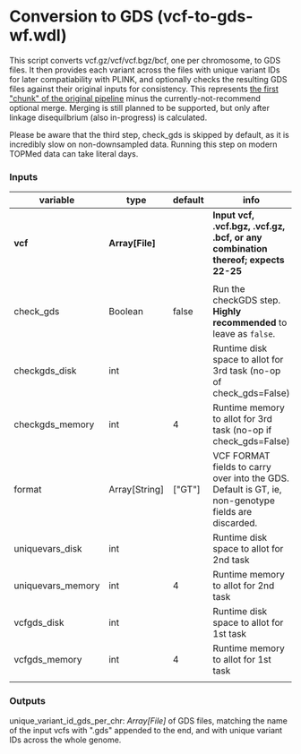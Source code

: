 # Conversion to GDS (vcf-to-gds-wf.wdl)
This script converts vcf.gz/vcf/vcf.bgz/bcf, one per chromosome, to GDS files. It then provides each variant across the files with unique variant IDs for later compatiability with PLINK, and optionally checks the resulting GDS files against their original inputs for consistency. This represents [the first "chunk" of the original pipeline](https://github.com/UW-GAC/analysis_pipeline#conversion-to-gds) minus the currently-not-recommend optional merge. Merging is still planned to be supported, but only after linkage disequilbrium (also in-progress) is calculated.

Please be aware that the third step, check_gds is skipped by default, as it is incredibly slow on non-downsampled data. Running this step on modern TOPMed data can take literal days.  

### Inputs
| variable          	| type          	| default 	| info                                                                                                                        	|
|-------------------	|---------------	|---------	|-----------------------------------------------------------------------------------------------------------------------------	|
| **vcf**               	| **Array[File]**   	|         	| **Input vcf, .vcf.bgz, .vcf.gz, .bcf, or any combination thereof; expects 22-25**                                                              	|
|                   	|               	|         	|                                                                                                                             	|
| check_gds         	| Boolean       	| false   	| Run the checkGDS step. **Highly recommended** to leave as `false`. 	|
| checkgds_disk     	| int           	|         	| Runtime disk space to allot for 3rd task (no-op of check_gds=False)                                                         	|
| checkgds_memory   	| int           	| 4       	| Runtime memory to allot for 3rd task (no-op if check_gds=False)                                                             	|
| format            	| Array[String] 	| ["GT"]  	| VCF FORMAT fields to carry over into the GDS. Default is GT, ie, non-genotype fields are discarded.                         	|
| uniquevars_disk   	| int           	|         	| Runtime disk space to allot for 2nd task                                                                                    	|
| uniquevars_memory 	| int           	| 4       	| Runtime memory to allot for 2nd task                                                                                        	|
| vcfgds_disk       	| int           	|         	| Runtime disk space to allot for 1st task                                                                                    	|
| vcfgds_memory     	| int           	| 4       	| Runtime memory to allot for 1st task                                                                                        	|
|                   	|               	|         	|                                                                                                                             	|

### Outputs
unique_variant_id_gds_per_chr: *Array[File]* of GDS files, matching the name of the input vcfs with ".gds" appended to the end, and with unique variant IDs across the whole genome.
